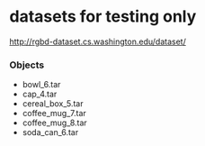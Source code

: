 # datasets for testing only

http://rgbd-dataset.cs.washington.edu/dataset/


### Objects
- bowl_6.tar
- cap_4.tar
- cereal_box_5.tar
- coffee_mug_7.tar
- coffee_mug_8.tar
- soda_can_6.tar